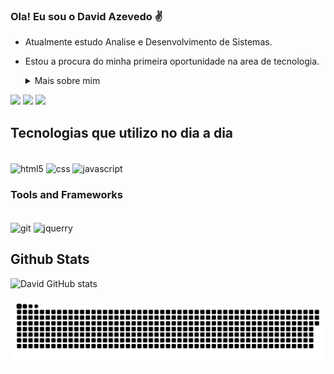 
### Ola! Eu sou o David Azevedo ✌️
- Atualmente estudo Analise e Desenvolvimento de Sistemas.
- Estou a procura do minha primeira oportunidade na area de tecnologia.

   <details>
  <summary> Mais sobre mim</summary>

  - Atualmente estou em uma transição de carreira, saindo da área de enfermagem para o campo da tecnologia. Tenho 24 anos e possuo habilidades intermediárias em inglês e básicas em italiano. Estou empolgado para aplicar minha experiência em cuidado e atenção aos detalhes na área de tecnologia, especialmente em desenvolvimento de software e TI.
    
</details>


<div> 
  <a href="#" target="_blank"><img src="https://img.shields.io/badge/Portfolio-%23000000.svg?style=for-the-badge&logo=firefox&logoColor=#FF7139" target="_blank"></a>
  <a href="https://www.instagram.com/david.azvdo/" target="_blank"><img src="https://img.shields.io/badge/-Instagram-%23E4405F?style=for-the-badge&logo=instagram&logoColor=white" target="_blank"></a>
  <a href="https://www.linkedin.com/in/david-azevedo-568086157/"target="_blank" ><img src="https://img.shields.io/badge/-LinkedIn-%230077B5?style=for-the-badge&logo=linkedin&logoColor=white" target="_blank"></a> 
  
</div>



## Tecnologias que utilizo no dia a dia

<div style= "display: inline-block"> <br>
<img alt='html5' align="center" src='https://img.shields.io/badge/HTML5-E34F26?style=for-the-badge&logo=html5&logoColor=white'>
<img alt='css'  align="center" src='https://img.shields.io/badge/CSS3-1572B6?style=for-the-badge&logo=css3&logoColor=white'>
<img alt='javascript' align="center"  src='https://img.shields.io/badge/JavaScript-F7DF1E?style=for-the-badge&logo=javascript&logoColor=black'>
</div>

### Tools and Frameworks
<div style= "display: inline-block"> <br>
<img alt='git' align="center" src='https://img.shields.io/badge/GIT-E44C30?style=for-the-badge&logo=git&logoColor=white'>
<img alt='jquerry'  align="center" src='https://img.shields.io/badge/jQuery-0769AD?style=for-the-badge&logo=jquery&logoColor=white'>
</div>

## Github Stats

![David GitHub stats](https://github-readme-stats.vercel.app/api?username=davidazvdo&show_icons=true&theme=radical)

<picture align="center">
  <source media="(prefers-color-scheme: dark)" srcset="https://raw.githubusercontent.com/davidazvdo/davidazvdo/output/github-contribution-grid-snake-dark.svg">
  <source media="(prefers-color-scheme: dark)" srcset="https://raw.githubusercontent.com/davidazvdo/davidazvdo/output/github-contribution-grid-snake-dark.svg">
  <img align="center" alt="github contribution grid snake animation" src="https://raw.githubusercontent.com/davidazvdo/davidazvdo/output/github-contribution-grid-snake.svg">
</picture>
